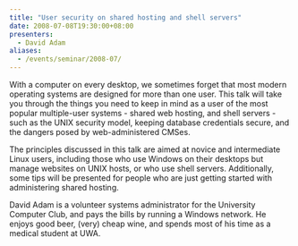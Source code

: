 ```yaml
---
title: "User security on shared hosting and shell servers"
date: 2008-07-08T19:30:00+08:00
presenters:
  - David Adam
aliases:
  - /events/seminar/2008-07/
---
```


With a computer on every desktop, we sometimes forget that most modern
operating systems are designed for more than one user. This talk will
take you through the things you need to keep in mind as a user of the
most popular multiple-user systems - shared web hosting, and shell
servers - such as the UNIX security model, keeping database credentials
secure, and the dangers posed by web-administered CMSes.

<!--more-->

The principles discussed in this talk are aimed at novice and
intermediate Linux users, including those who use Windows on their
desktops but manage websites on UNIX hosts, or who use shell servers.
Additionally, some tips will be presented for people who are just
getting started with administering shared hosting.

David Adam is a volunteer systems administrator for the University
Computer Club, and pays the bills by running a Windows network. He
enjoys good beer, (very) cheap wine, and spends most of his time as a
medical student at UWA.

<!-- **Where:**
\'[Futuresphere](https://web.archive.org/web/20080906072304/http://www.futuresphere.com.au/)\',
Christ Church Grammar School, Queenslea Drive, Claremont -->
